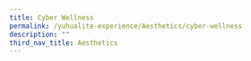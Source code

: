 ```yaml
---
title: Cyber Wellness
permalink: /yuhualite-experience/Aesthetics/cyber-wellness
description: ""
third_nav_title: Aesthetics
---
```

